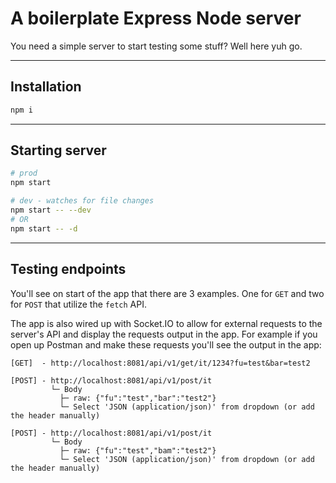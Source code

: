 # A boilerplate Express Node server

You need a simple server to start testing some stuff? Well here yuh go.

---

## Installation

```sh
npm i
```

---

## Starting server

```sh
# prod
npm start

# dev - watches for file changes
npm start -- --dev
# OR
npm start -- -d
```

---

## Testing endpoints

You'll see on start of the app that there are 3 examples. One for `GET` and two
for `POST` that utilize the `fetch` API.

The app is also wired up with Socket.IO to allow for external requests to the
server's API and display the requests output in the app. For example if you
open up Postman and make these requests you'll see the output in the app:

```
[GET]  - http://localhost:8081/api/v1/get/it/1234?fu=test&bar=test2

[POST] - http://localhost:8081/api/v1/post/it
         └─ Body
           ├─ raw: {"fu":"test","bar":"test2"}
           └─ Select 'JSON (application/json)' from dropdown (or add the header manually)

[POST] - http://localhost:8081/api/v1/post/it
         └─ Body
           ├─ raw: {"fu":"test","bam":"test2"}
           └─ Select 'JSON (application/json)' from dropdown (or add the header manually)
```